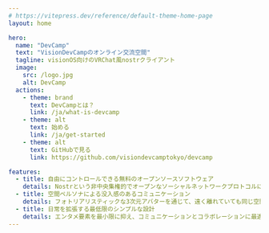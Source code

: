```yaml
---
# https://vitepress.dev/reference/default-theme-home-page
layout: home

hero:
  name: "DevCamp"
  text: "VisionDevCampのオンライン交流空間"
  tagline: visionOS向けのVRChat風nostrクライアント
  image:
    src: /logo.jpg
    alt: DevCamp
  actions:
    - theme: brand
      text: DevCampとは？
      link: /ja/what-is-devcamp
    - theme: alt
      text: 始める
      link: /ja/get-started
    - theme: alt
      text: GitHubで見る
      link: https://github.com/visiondevcamptokyo/devcamp

features:
  - title: 自由にコントロールできる無料のオープンソースソフトウェア
    details: Nostrという​非中央集権的で​オープンな​ソーシャル​ネットワーク​プロトコルに​基づいて​構築されて​います。
  - title: 空間ペルソナによる没入感のあるコミュニケーション
    details: フォトリアリスティックな3次元アバターを通じて、遠く離れていても同じ空間にいるかのような臨場感を体験できます。
  - title: 日常を拡張する最低限のシンプルな設計
    details: エンタメ要素を最小限に抑え、コミュニケーションとコラボレーションに最適化して設計されています。
---
```



